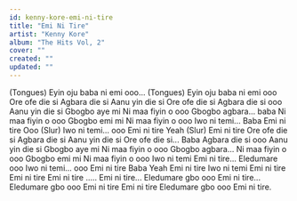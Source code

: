 ```yaml
---
id: kenny-kore-emi-ni-tire
title: "Emi Ni Tire"
artist: "Kenny Kore"
album: "The Hits Vol, 2"
cover: ""
created: ""
updated: ""
---
```


(Tongues)
Eyin oju baba ni emi ooo...
(Tongues)
Eyin oju baba ni emi ooo
Ore ofe die si
Agbara die si
Aanu yin die si
Ore ofe die si
Agbara die si ooo
Aanu yin die si
Gbogbo aye mi
Ni maa fiyin o ooo
Gbogbo agbara... baba
Ni maa fiyin o ooo
Gbogbo emi mi
Ni maa fiyin o ooo
Iwo ni temi... Baba
Emi ni tire
Ooo (Slur)
Iwo ni temi... ooo
Emi ni tire
Yeah (Slur)
Emi ni tire
Ore ofe die si
Agbara die si
Aanu yin die si
Ore ofe die si... Baba
Agbara die si ooo
Aanu yin die si
Gbogbo aye mi
Ni maa fiyin o ooo
Gbogbo agbara...
Ni maa fiyin o ooo
Gbogbo emi mi
Ni maa fiyin o ooo
Iwo ni temi
Emi ni tire...
Eledumare ooo
Iwo ni temi... ooo
Emi ni tire Baba
Yeah
Emi ni tire
Iwo ni temi
Emi ni tire
Emi ni tire
Emi ni tire
.....
Emi ni tire... Eledumare gbo ooo
Emi ni tire... Eledumare gbo ooo
Emi ni tire
Emi ni tire
Eledumare gbo ooo
Emi ni tire.